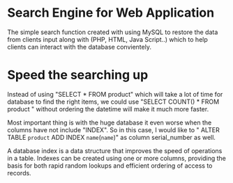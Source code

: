 # Search Engine for Web Application

The simple search function created with using MySQL to restore the data from clients input along with (PHP, HTML, Java Script..) which to help clients can interact with the database convientely.


# Speed the searching up

Instead of using "SELECT * FROM product" which will take a lot of time for database to find the right items, we could use "SELECT COUNT() * FROM product " without ordering the datetime will make it much more faster.

Most important thing is with the huge database it even worse when the columns have not include "INDEX". So in this case, I would like to " ALTER TABLE `product` ADD INDEX `name`(`name`)" as column serial_number as well.

A database index is a data structure that improves the speed of operations in a table. Indexes can be created using one or more columns, providing the basis for both rapid random lookups and efficient ordering of access to records.
